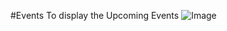 #Events
To display the Upcoming Events
![Image](https://github.com/user-attachments/assets/2d9a7156-31f6-4f1e-b73e-a370437bb487)

